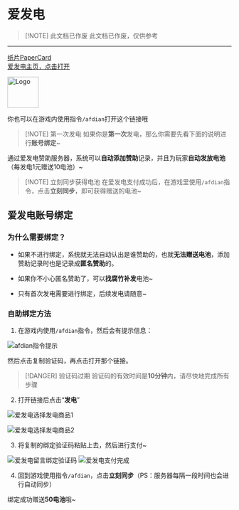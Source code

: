 
# 爱发电

> [!NOTE] 此文档已作废
> 此文档已作废，仅供参考

---
<div class="linkcardafd">
  <a href="https://afdian.net/a/Rabitui" target="_blank">
    <p class="description">纸片PaperCard<br><span>爱发电主页，点击打开</span></p>
    <div class="logo">
        <img alt="Logo" width="70px" height="70px" src="/picture/afdtx.webp" />
    </div>
  </a>
</div>



你也可以在游戏内使用指令`/afdian`打开这个链接哦

> [!NOTE] 第一次发电
> 如果你是**第一次**发电，那么你需要先看下面的说明进行**账号绑定**~

通过爱发电赞助服务器，系统可以**自动添加赞助**记录，并且为玩家**自动发放电池**（每发电1元赠送10电池）~

> [!NOTE] 立刻同步获得电池
> 在爱发电支付成功后，在游戏里使用`/afdian`指令，点击**立刻同步**，即可获得赠送的电池~

## 爱发电账号绑定

### 为什么需要绑定？

- 如果不进行绑定，系统就无法自动认出是谁赞助的，也就**无法赠送电池**，添加赞助记录时也是记录成**匿名赞助**的。  

- 如果你不小心匿名赞助了，可以**找腐竹补发**电池~  

- 只有首次发电需要进行绑定，后续发电请随意~

### 自助绑定方法

1. 在游戏内使用`/afdian`指令，然后会有提示信息：

![afdian指令提示](/picture/afd1.webp)

然后点击复制验证码，再点击打开那个链接。  

> [!DANGER] 验证码过期
> 验证码的有效时间是**10分钟**内，请尽快地完成所有步骤

2. 打开链接后点击“**发电**”

![爱发电选择发电商品1](/picture/afd2.webp)

![爱发电选择发电商品2](/picture/afd3.webp)

3. 将复制的绑定验证码粘贴上去，然后进行支付~

![爱发电留言绑定验证码](/picture/afd4.webp)
![爱发电支付完成](/picture/afd5.webp)

4. 回到游戏使用指令`/afdian`，点击**立刻同步**（PS：服务器每隔一段时间也会进行自动同步）


绑定成功赠送**50电池**哦~
